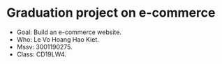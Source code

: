 # Graduation project on e-commerce

- Goal: Build an e-commerce website.
- Who: Le Vo Hoang Hao Kiet. 
- Mssv: 3001190275. 
- Class: CD19LW4.

